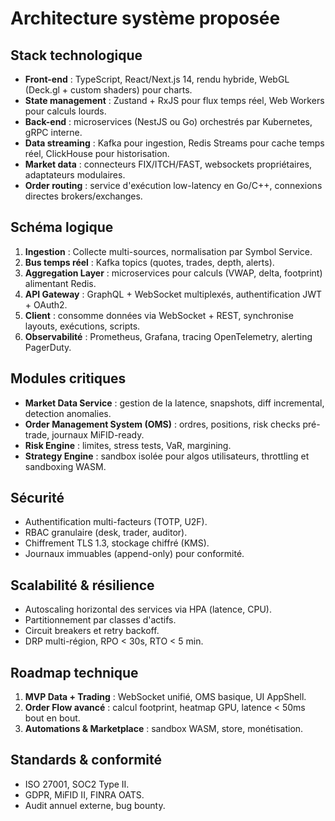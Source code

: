 # Architecture système proposée

## Stack technologique
- **Front-end** : TypeScript, React/Next.js 14, rendu hybride, WebGL (Deck.gl + custom shaders) pour charts.
- **State management** : Zustand + RxJS pour flux temps réel, Web Workers pour calculs lourds.
- **Back-end** : microservices (NestJS ou Go) orchestrés par Kubernetes, gRPC interne.
- **Data streaming** : Kafka pour ingestion, Redis Streams pour cache temps réel, ClickHouse pour historisation.
- **Market data** : connecteurs FIX/ITCH/FAST, websockets propriétaires, adaptateurs modulaires.
- **Order routing** : service d'exécution low-latency en Go/C++, connexions directes brokers/exchanges.

## Schéma logique
1. **Ingestion** : Collecte multi-sources, normalisation par Symbol Service.
2. **Bus temps réel** : Kafka topics (quotes, trades, depth, alerts).
3. **Aggregation Layer** : microservices pour calculs (VWAP, delta, footprint) alimentant Redis.
4. **API Gateway** : GraphQL + WebSocket multiplexés, authentification JWT + OAuth2.
5. **Client** : consomme données via WebSocket + REST, synchronise layouts, exécutions, scripts.
6. **Observabilité** : Prometheus, Grafana, tracing OpenTelemetry, alerting PagerDuty.

## Modules critiques
- **Market Data Service** : gestion de la latence, snapshots, diff incremental, detection anomalies.
- **Order Management System (OMS)** : ordres, positions, risk checks pré-trade, journaux MiFID-ready.
- **Risk Engine** : limites, stress tests, VaR, margining.
- **Strategy Engine** : sandbox isolée pour algos utilisateurs, throttling et sandboxing WASM.

## Sécurité
- Authentification multi-facteurs (TOTP, U2F).
- RBAC granulaire (desk, trader, auditor).
- Chiffrement TLS 1.3, stockage chiffré (KMS).
- Journaux immuables (append-only) pour conformité.

## Scalabilité & résilience
- Autoscaling horizontal des services via HPA (latence, CPU).
- Partitionnement par classes d'actifs.
- Circuit breakers et retry backoff.
- DRP multi-région, RPO < 30s, RTO < 5 min.

## Roadmap technique
1. **MVP Data + Trading** : WebSocket unifié, OMS basique, UI AppShell.
2. **Order Flow avancé** : calcul footprint, heatmap GPU, latence < 50ms bout en bout.
3. **Automations & Marketplace** : sandbox WASM, store, monétisation.

## Standards & conformité
- ISO 27001, SOC2 Type II.
- GDPR, MiFID II, FINRA OATS.
- Audit annuel externe, bug bounty.
